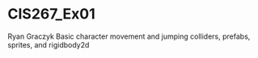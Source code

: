 # CIS267_Ex01
Ryan Graczyk
Basic character movement and jumping
colliders, prefabs, sprites, and rigidbody2d
 

